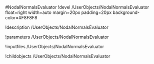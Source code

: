<!-- MOOSE Object Documentation Stub: Remove this when content is added. -->
#NodalNormalsEvaluator
!devel /UserObjects/NodalNormalsEvaluator float=right width=auto margin=20px padding=20px background-color=#F8F8F8

!description /UserObjects/NodalNormalsEvaluator

!parameters /UserObjects/NodalNormalsEvaluator

!inputfiles /UserObjects/NodalNormalsEvaluator

!childobjects /UserObjects/NodalNormalsEvaluator
